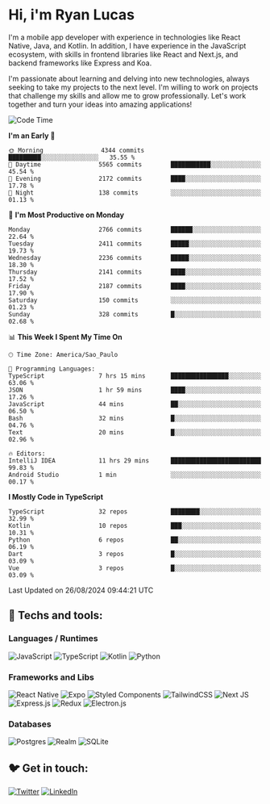 # Hi, i'm Ryan Lucas

I'm a mobile app developer with experience in technologies like React Native, Java, and Kotlin.
In addition, I have experience in the JavaScript ecosystem, with skills in frontend libraries like React and Next.js, and backend frameworks like Express and Koa.

I'm passionate about learning and delving into new technologies, always seeking to take my projects to the next level. I'm willing to work on projects that challenge my skills and allow me to grow professionally. Let's work together and turn your ideas into amazing applications!


<!--START_SECTION:waka-->
![Code Time](http://img.shields.io/badge/Code%20Time-515%20hrs%2053%20mins-blue)

**I'm an Early 🐤** 

```text
🌞 Morning                4344 commits        █████████░░░░░░░░░░░░░░░░   35.55 % 
🌆 Daytime                5565 commits        ███████████░░░░░░░░░░░░░░   45.54 % 
🌃 Evening                2172 commits        ████░░░░░░░░░░░░░░░░░░░░░   17.78 % 
🌙 Night                  138 commits         ░░░░░░░░░░░░░░░░░░░░░░░░░   01.13 % 
```
📅 **I'm Most Productive on Monday** 

```text
Monday                   2766 commits        ██████░░░░░░░░░░░░░░░░░░░   22.64 % 
Tuesday                  2411 commits        █████░░░░░░░░░░░░░░░░░░░░   19.73 % 
Wednesday                2236 commits        █████░░░░░░░░░░░░░░░░░░░░   18.30 % 
Thursday                 2141 commits        ████░░░░░░░░░░░░░░░░░░░░░   17.52 % 
Friday                   2187 commits        ████░░░░░░░░░░░░░░░░░░░░░   17.90 % 
Saturday                 150 commits         ░░░░░░░░░░░░░░░░░░░░░░░░░   01.23 % 
Sunday                   328 commits         █░░░░░░░░░░░░░░░░░░░░░░░░   02.68 % 
```


📊 **This Week I Spent My Time On** 

```text
🕑︎ Time Zone: America/Sao_Paulo

💬 Programming Languages: 
TypeScript               7 hrs 15 mins       ████████████████░░░░░░░░░   63.06 % 
JSON                     1 hr 59 mins        ████░░░░░░░░░░░░░░░░░░░░░   17.26 % 
JavaScript               44 mins             ██░░░░░░░░░░░░░░░░░░░░░░░   06.50 % 
Bash                     32 mins             █░░░░░░░░░░░░░░░░░░░░░░░░   04.76 % 
Text                     20 mins             █░░░░░░░░░░░░░░░░░░░░░░░░   02.96 % 

🔥 Editors: 
IntelliJ IDEA            11 hrs 29 mins      █████████████████████████   99.83 % 
Android Studio           1 min               ░░░░░░░░░░░░░░░░░░░░░░░░░   00.17 % 
```

**I Mostly Code in TypeScript** 

```text
TypeScript               32 repos            ████████░░░░░░░░░░░░░░░░░   32.99 % 
Kotlin                   10 repos            ███░░░░░░░░░░░░░░░░░░░░░░   10.31 % 
Python                   6 repos             ██░░░░░░░░░░░░░░░░░░░░░░░   06.19 % 
Dart                     3 repos             █░░░░░░░░░░░░░░░░░░░░░░░░   03.09 % 
Vue                      3 repos             █░░░░░░░░░░░░░░░░░░░░░░░░   03.09 % 
```




 Last Updated on 26/08/2024 09:44:21 UTC
<!--END_SECTION:waka-->

## 🔧 Techs and tools: 

### Languages / Runtimes
![JavaScript](https://img.shields.io/badge/javascript-%23323330.svg?style=for-the-badge&logo=javascript&logoColor=%23F7DF1E)
![TypeScript](https://img.shields.io/badge/typescript-%23007ACC.svg?style=for-the-badge&logo=typescript&logoColor=white)
![Kotlin](https://img.shields.io/badge/kotlin-%230095D5.svg?style=for-the-badge&logo=kotlin&logoColor=white) ![Python](https://img.shields.io/badge/python-3670A0?style=for-the-badge&logo=python&logoColor=ffdd54)

### Frameworks and Libs
![React Native](https://img.shields.io/badge/react_native-%2320232a.svg?style=for-the-badge&logo=react&logoColor=%2361DAFB)
![Expo](https://img.shields.io/badge/expo-1C1E24?style=for-the-badge&logo=expo&logoColor=#D04A37)
![Styled Components](https://img.shields.io/badge/styled--components-DB7093?style=for-the-badge&logo=styled-components&logoColor=white)
![TailwindCSS](https://img.shields.io/badge/tailwindcss-%2338B2AC.svg?style=for-the-badge&logo=tailwind-css&logoColor=white)
![Next JS](https://img.shields.io/badge/Next-black?style=for-the-badge&logo=next.js&logoColor=white)
![Express.js](https://img.shields.io/badge/express.js-%23404d59.svg?style=for-the-badge&logo=express&logoColor=%2361DAFB)
![Redux](https://img.shields.io/badge/redux-%23593d88.svg?style=for-the-badge&logo=redux&logoColor=white)
![Electron.js](https://img.shields.io/badge/Electron-191970?style=for-the-badge&logo=Electron&logoColor=white)

### Databases
![Postgres](https://img.shields.io/badge/postgres-%23316192.svg?style=for-the-badge&logo=postgresql&logoColor=white)
![Realm](https://img.shields.io/badge/Realm-39477F?style=for-the-badge&logo=realm&logoColor=white)
![SQLite](https://img.shields.io/badge/sqlite-%2307405e.svg?style=for-the-badge&logo=sqlite&logoColor=white)

## 🐦 Get in touch:

[![Twitter](https://img.shields.io/badge/Twitter-%231DA1F2.svg?style=for-the-badge&logo=Twitter&logoColor=white)](https://twitter.com/ryangst_)
[![LinkedIn](https://img.shields.io/badge/linkedin-%230077B5.svg?style=for-the-badge&logo=linkedin&logoColor=white)](https://www.linkedin.com/in/ryan-lucas-machado/)
